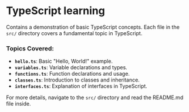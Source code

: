 # TypeScript learning

Contains a demonstration of basic TypeScript concepts. Each file in the `src/` directory covers a fundamental topic in TypeScript.

### Topics Covered:
- **`hello.ts`**: Basic "Hello, World!" example.
- **`variables.ts`**: Variable declarations and types.
- **`functions.ts`**: Function declarations and usage.
- **`classes.ts`**: Introduction to classes and inheritance.
- **`interfaces.ts`**: Explanation of interfaces in TypeScript.

For more details, navigate to the `src/` directory and read the README.md file inside.

